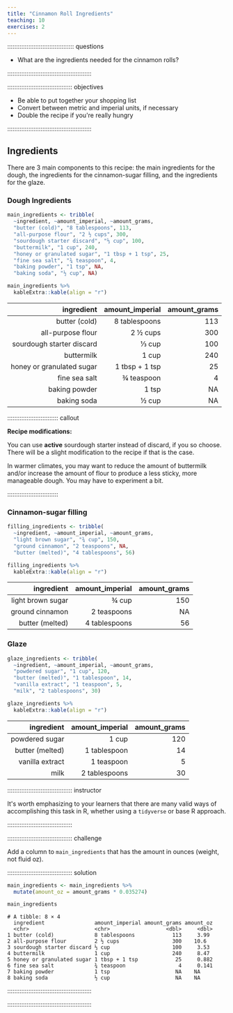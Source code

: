 ```yaml
---
title: "Cinnamon Roll Ingredients"
teaching: 10
exercises: 2
---
```


:::::::::::::::::::::::::::::::::::::: questions 

- What are the ingredients needed for the cinnamon rolls?

::::::::::::::::::::::::::::::::::::::::::::::::

::::::::::::::::::::::::::::::::::::: objectives

- Be able to put together your shopping list
- Convert between metric and imperial units, if necessary
- Double the recipe if you're really hungry

::::::::::::::::::::::::::::::::::::::::::::::::




## Ingredients

There are 3 main components to this recipe: the main ingredients for the dough, the ingredients for the cinnamon-sugar filling, and the ingredients for the glaze.

### Dough Ingredients


```r
main_ingredients <- tribble(
  ~ingredient, ~amount_imperial, ~amount_grams,
  "butter (cold)", "8 tablespoons", 113,
  "all-purpose flour", "2 ½ cups", 300,
  "sourdough starter discard", "⅓ cup", 100,
  "buttermilk", "1 cup", 240,
  "honey or granulated sugar", "1 tbsp + 1 tsp", 25,
  "fine sea salt", "¾ teaspoon", 4,
  "baking powder", "1 tsp", NA,
  "baking soda", "½ cup", NA)

main_ingredients %>% 
  kableExtra::kable(align = "r")
```



|                ingredient| amount_imperial| amount_grams|
|-------------------------:|---------------:|------------:|
|             butter (cold)|   8 tablespoons|          113|
|         all-purpose flour|        2 ½ cups|          300|
| sourdough starter discard|           ⅓ cup|          100|
|                buttermilk|           1 cup|          240|
| honey or granulated sugar|  1 tbsp + 1 tsp|           25|
|             fine sea salt|      ¾ teaspoon|            4|
|             baking powder|           1 tsp|           NA|
|               baking soda|           ½ cup|           NA|

::::::::::::::::::::::::::::: callout

**Recipe modifications:**

You can use **active** sourdough starter instead of discard, if you so choose. There will be a slight modification to the recipe if that is the case.

In warmer climates, you may want to reduce the amount of buttermilk and/or increase the amount of flour to produce a less sticky, more manageable dough. You may have to experiment a bit.

:::::::::::::::::::::::::::::

### Cinnamon-sugar filling


```r
filling_ingredients <- tribble(
  ~ingredient, ~amount_imperial, ~amount_grams,
  "light brown sugar", "¾ cup", 150,
  "ground cinnamon", "2 teaspoons", NA,
  "butter (melted)", "4 tablespoons", 56)

filling_ingredients %>% 
  kableExtra::kable(align = "r")
```



|        ingredient| amount_imperial| amount_grams|
|-----------------:|---------------:|------------:|
| light brown sugar|           ¾ cup|          150|
|   ground cinnamon|     2 teaspoons|           NA|
|   butter (melted)|   4 tablespoons|           56|


### Glaze 


```r
glaze_ingredients <- tribble(
  ~ingredient, ~amount_imperial, ~amount_grams,
  "powdered sugar", "1 cup", 120,
  "butter (melted)", "1 tablespoon", 14,
  "vanilla extract", "1 teaspoon", 5,
  "milk", "2 tablespoons", 30)

glaze_ingredients %>% 
  kableExtra::kable(align = "r")
```



|      ingredient| amount_imperial| amount_grams|
|---------------:|---------------:|------------:|
|  powdered sugar|           1 cup|          120|
| butter (melted)|    1 tablespoon|           14|
| vanilla extract|      1 teaspoon|            5|
|            milk|   2 tablespoons|           30|

::::::::::::::::::::::::::::::::::::: instructor

It's worth emphasizing to your learners that there are many valid ways of accomplishing this task in R, whether using a `tidyverse` or base R approach.

::::::::::::::::::::::::::::::::::::: 


::::::::::::::::::::::::::::::::::::: challenge

Add a column to `main_ingredients` that has the amount in ounces (weight, not fluid oz).

::::::::::::::::::::::::::::::::::::: solution


```r
main_ingredients <- main_ingredients %>% 
  mutate(amount_oz = amount_grams * 0.035274)

main_ingredients
```

```output
# A tibble: 8 × 4
  ingredient                amount_imperial amount_grams amount_oz
  <chr>                     <chr>                  <dbl>     <dbl>
1 butter (cold)             8 tablespoons            113     3.99 
2 all-purpose flour         2 ½ cups                 300    10.6  
3 sourdough starter discard ⅓ cup                    100     3.53 
4 buttermilk                1 cup                    240     8.47 
5 honey or granulated sugar 1 tbsp + 1 tsp            25     0.882
6 fine sea salt             ¾ teaspoon                 4     0.141
7 baking powder             1 tsp                     NA    NA    
8 baking soda               ½ cup                     NA    NA    
```


::::::::::::::::::::::::::::::::::::::::::::::::

::::::::::::::::::::::::::::::::::::::::::::::::
